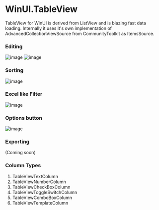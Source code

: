 # WinUI.TableView
TableView for WinUI is derived from ListView and is blazing fast data loading. Internally it uses it's own implementation of AdvancedCollectionViewSource from CommunityToolkit as ItemsSource.

### Editing
![image](https://github.com/w-ahmad/WinUI.TableView/assets/17172092/31cbf22d-be74-4ea9-83ac-a18648630282)
![image](https://github.com/w-ahmad/WinUI.TableView/assets/17172092/c8ac6b98-c0bc-4dc7-9caa-c5a90c2b9b6e)

### Sorting
![image](https://github.com/w-ahmad/WinUI3.TableView/assets/17172092/52fc3607-daae-4c63-8edb-05269397f53a)

### Excel like Filter
![image](https://github.com/w-ahmad/WinUI.TableView/assets/17172092/d4a8126b-f324-4451-ab34-d19034e2e4f3)

### Options button
![image](https://github.com/w-ahmad/WinUI.TableView/assets/17172092/8c804dcf-8324-489b-aad5-a9981868b631)

### Exporting
(Coming soon)

### Column Types
1. TableViewTextColumn
2. TableViewNumberColumn
3. TableViewCheckBoxColumn
4. TableViewToggleSwitchColumn
5. TableViewComboBoxColumn
6. TableViewTemplateColumn
